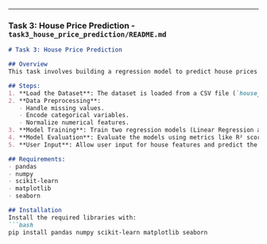 
---

### **Task 3: House Price Prediction - `task3_house_price_prediction/README.md`**

```markdown
# Task 3: House Price Prediction

## Overview
This task involves building a regression model to predict house prices based on various features like number of rooms, size, and location. The goal is to train models and evaluate their performance.

## Steps:
1. **Load the Dataset**: The dataset is loaded from a CSV file (`house_prices.csv`).
2. **Data Preprocessing**:
   - Handle missing values.
   - Encode categorical variables.
   - Normalize numerical features.
3. **Model Training**: Train two regression models (Linear Regression and Decision Tree Regressor).
4. **Model Evaluation**: Evaluate the models using metrics like R² score and Mean Squared Error (MSE).
5. **User Input**: Allow user input for house features and predict the house price.

## Requirements:
- pandas
- numpy
- scikit-learn
- matplotlib
- seaborn

## Installation
Install the required libraries with:
```bash
pip install pandas numpy scikit-learn matplotlib seaborn
